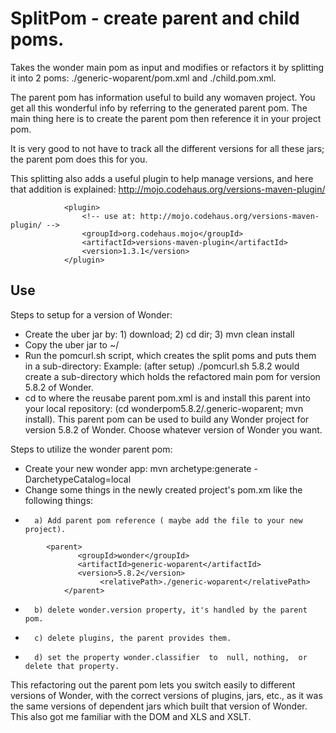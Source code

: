 SplitPom - create parent and child poms.
========================================

Takes the wonder main pom as input and modifies or refactors it by splitting it into 2 poms: 
./generic-woparent/pom.xml and ./child.pom.xml. 

The parent pom has information useful to build any womaven project. You get all this wonderful info by referring
to the generated parent pom. The main thing here is to create the parent pom then reference it in your project pom.

It is very good to not have to track all the different versions for all these jars; the parent pom does this for you.

This splitting also adds a useful plugin to help manage versions, and here that addition is explained:
 http://mojo.codehaus.org/versions-maven-plugin/

```
			<plugin>
				<!-- use at: http://mojo.codehaus.org/versions-maven-plugin/ -->
				<groupId>org.codehaus.mojo</groupId>
				<artifactId>versions-maven-plugin</artifactId>
				<version>1.3.1</version>
			</plugin>
```
Use
----

Steps to setup for a version of Wonder:

*   Create the uber jar by:  1) download;  2) cd dir;  3) mvn clean install
*   Copy the uber jar to ~/
*   Run the pomcurl.sh script, which creates the split poms and puts them in a sub-directory: Example: (after setup)  ./pomcurl.sh  5.8.2 would create a sub-directory which holds the refactored main pom for version 5.8.2 of Wonder.
*   cd to where the reusabe parent pom.xml is and install this parent into your local repository: (cd wonderpom5.8.2/.generic-woparent; mvn install). This parent pom can be used to build any Wonder project for version 5.8.2 of Wonder. Choose whatever version of Wonder you want.

Steps to utilize the wonder parent pom:
*	Create your new wonder app: mvn archetype:generate -DarchetypeCatalog=local
* 	Change some things in the newly created project's pom.xm like the following things: 
*		a) Add parent pom reference ( maybe add the file to your new  project).
```
		<parent>
		       <groupId>wonder</groupId>
 		       <artifactId>generic-woparent</artifactId>
		       <version>5.8.2</version>
    	    		<relativePath>./generic-woparent</relativePath>
    		</parent>
```
*		b) delete wonder.version property, it's handled by the parent pom.
*		c) delete plugins, the parent provides them.
*		d) set the property wonder.classifier  to  null, nothing,  or delete that property.


This refactoring out the parent pom lets you switch easily to different versions of Wonder, with the correct versions of plugins, jars, etc., as it was the same versions of dependent jars which built that version of Wonder. This also got me familiar with the DOM and XLS and XSLT.



 
